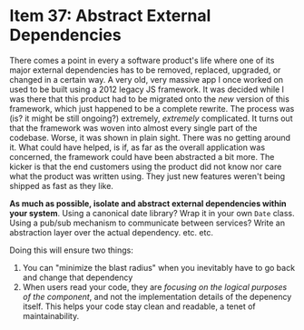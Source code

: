 # Item 37: Abstract External Dependencies

There comes a point in every a software product's life where one of its major
external dependencies has to be removed, replaced, upgraded, or changed in a
certain way. A very old, very massive app I once worked on used to be built
using a 2012 legacy JS framework. It was decided while I was there that this
product had to be migrated onto the _new_ version of this framework, which just
happened to be a complete rewrite. The process was (is? it might be still
ongoing?) extremely, _extremely_ complicated. It turns out that the framework
was woven into almost every single part of the codebase. Worse, it was shown in
plain sight. There was no getting around it. What could have helped, is if, as
far as the overall application was concerned, the framework could have been
abstracted a bit more. The kicker is that the end customers using the product
did not know nor care what the product was written using. They just new features
weren't being shipped as fast as they like.

**As much as possible, isolate and abstract external dependencies within your
system**. Using a canonical date library? Wrap it in your own `Date` class.
Using a pub/sub mechanism to communicate between services? Write an abstraction
layer over the actual dependency. etc. etc.

Doing this will ensure two things:

1. You can "minimize the blast radius" when you inevitably have to go back and
   change that dependency
2. When users read your code, they are _focusing on the logical purposes of the
   component_, and not the implementation details of the depenency itself. This
   helps your code stay clean and readable, a tenet of maintainability.

